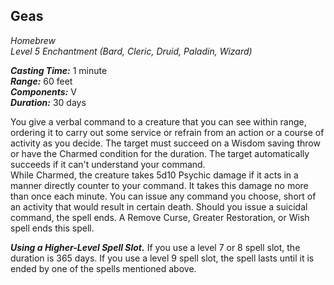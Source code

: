 ## Geas
*Homebrew*  
*Level 5 Enchantment (Bard, Cleric, Druid, Paladin, Wizard)*

***Casting Time:*** 1 minute  
***Range:*** 60 feet  
***Components:*** V  
***Duration:*** 30 days

You give a verbal command to a creature that you can see within range, ordering it to carry out some service or refrain from an action or a course of activity as you decide. The target must succeed on a Wisdom saving throw or have the Charmed condition for the duration. The target automatically succeeds if it can't understand your command.  
While Charmed, the creature takes 5d10 Psychic damage if it acts in a manner directly counter to your command. It takes this damage no more than once each minute.
You can issue any command you choose, short of an activity that would result in certain death. Should you issue a suicidal command, the spell ends. A Remove Curse, Greater Restoration, or Wish spell ends this spell.

***Using a Higher-Level Spell Slot.*** If you use a level 7 or 8 spell slot, the duration is 365 days. If you use a level 9 spell slot, the spell lasts until it is ended by one of the spells mentioned above.